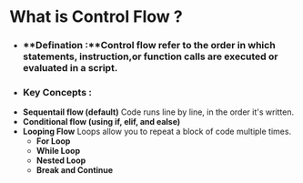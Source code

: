 # What is Control Flow ?
- ### **Defination :**Control flow refer to the order in which statements, instruction,or function calls are executed or evaluated in a script. 
- ### **Key Concepts :**
 - **Sequentail flow (default)** Code runs line by line, in the order it's written.
 - **Conditional flow (using if, elif, and ealse)**
 - **Looping Flow** Loops allow you to repeat a block of code multiple times.
   - **For Loop**
   - **While Loop**
   - **Nested Loop**
   - **Break and Continue**
